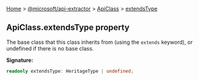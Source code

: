 [Home](./index) &gt; [@microsoft/api-extractor](./api-extractor.md) &gt; [ApiClass](./api-extractor.apiclass.md) &gt; [extendsType](./api-extractor.apiclass.extendstype.md)

## ApiClass.extendsType property

The base class that this class inherits from (using the `extends` keyword), or undefined if there is no base class.

<b>Signature:</b>

```typescript
readonly extendsType: HeritageType | undefined;
```
